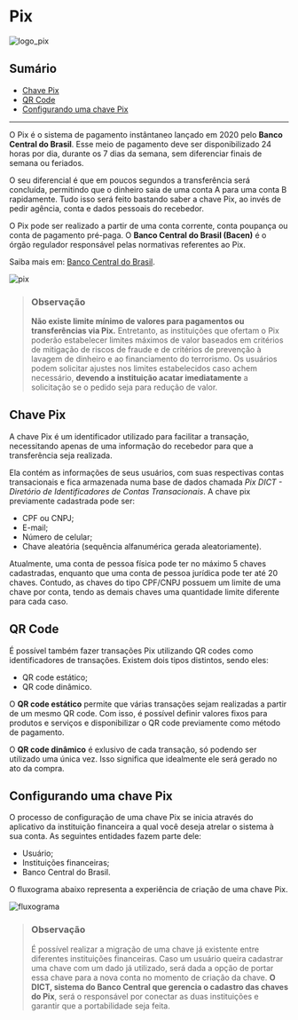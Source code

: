 # Pix

![logo_pix](https://user-images.githubusercontent.com/30627500/180342797-c089ae51-aa91-4222-b30f-3a173a67db79.png "Figura 1. Pix logo - Banco Central do Brasil.")

## Sumário
- [Chave Pix](#chave-pix) <br>
- [QR Code](#qr-code)<br>
- [Configurando uma chave Pix](#configurando-uma-chave-pix)
---

O Pix é o sistema de pagamento instântaneo lançado em 2020 pelo **Banco Central do Brasil**. Esse meio de pagamento deve ser disponibilizado 24 horas por dia, durante os 7 dias da semana, sem diferenciar finais de semana ou feriados. 

O seu diferencial é que em poucos segundos a transferência será concluída, permitindo que o dinheiro saia de uma conta A para uma conta B rapidamente. Tudo isso será feito bastando saber a chave Pix, ao invés de pedir agência, conta e dados pessoais do recebedor.

O Pix pode ser realizado a partir de uma conta corrente, conta poupança ou conta de pagamento pré-paga. O **Banco Central do Brasil (Bacen)** é o órgão regulador responsável pelas normativas referentes ao Pix. 

Saiba mais em: [Banco Central do Brasil](https://www.bcb.gov.br/estabilidadefinanceira/pix).

![pix](https://user-images.githubusercontent.com/30627500/180342812-bf905b90-62ea-4806-aea1-b9bb8680f0ba.PNG "Figura 2. Vantagens Pix - Banco Central do Brasil.")

> ### Observação
> **Não existe limite mínimo de valores para pagamentos ou transferências via Pix.** Entretanto, as instituições que ofertam o Pix poderão estabelecer limites máximos de valor baseados em critérios de mitigação de riscos de fraude e de critérios de prevenção à lavagem de dinheiro e ao financiamento do terrorismo. Os usuários podem solicitar ajustes nos limites estabelecidos caso achem necessário, **devendo a instituição acatar imediatamente** a solicitação se o pedido seja para redução de valor.

## Chave Pix

A chave Pix é um identificador utilizado para facilitar a transação, necessitando apenas de uma informação do recebedor para que a transferência seja realizada.

Ela contém as informações de seus usuários, com suas respectivas contas transacionais e fica armazenada numa base de dados chamada _Pix DICT - Diretório de Identificadores de Contas Transacionais_.  A chave pix previamente cadastrada pode ser:

- CPF ou CNPJ;
- E-mail;
- Número de celular;
- Chave aleatória (sequência alfanumérica gerada aleatoriamente). 

Atualmente, uma conta de pessoa física pode ter no máximo 5 chaves cadastradas, enquanto que uma conta de pessoa jurídica pode ter até 20 chaves. Contudo, as chaves do tipo CPF/CNPJ possuem um limite de uma chave por conta, tendo as demais chaves uma quantidade limite diferente para cada caso. 

## QR Code

É possível também fazer transações Pix utilizando QR codes como identificadores de transações. Existem dois tipos distintos, sendo eles:

- QR code estático;
- QR code dinâmico.

O **QR code estático** permite que várias transações sejam realizadas a partir de um mesmo QR code. Com isso, é possível definir valores fixos para produtos e serviços e disponibilizar o QR code previamente como método de pagamento. 

O **QR code dinâmico** é exlusivo de cada transação, só podendo ser utilizado uma única vez. Isso significa que idealmente ele será gerado no ato da compra.

## Configurando uma chave Pix

O processo de configuração de uma chave Pix se inicia através do aplicativo da instituição financeira a qual você deseja atrelar o sistema à sua conta. As seguintes entidades fazem parte dele:

- Usuário;
- Instituições financeiras;
- Banco Central do Brasil.

O fluxograma abaixo representa a experiência de criação de uma chave Pix.

![fluxograma](https://user-images.githubusercontent.com/30627500/180355155-d96d765b-eede-4941-a065-5c0e007f1b3b.jpeg "Figura 3. Fluxograma da jornada do usuário.")

> ### Observação
> É possível realizar a migração de uma chave já existente entre diferentes instituições financeiras. Caso um usuário queira cadastrar uma chave com um dado já utilizado, será dada a opção de portar essa chave para a nova conta no momento de criação da chave. **O DICT, sistema do Banco Central que gerencia o cadastro das chaves do Pix**, será o responsável por conectar as duas instituições e garantir que a portabilidade seja feita.
